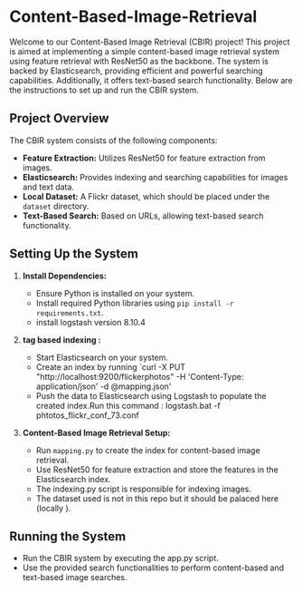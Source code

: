 # Content-Based-Image-Retrieval

Welcome to our Content-Based Image Retrieval (CBIR) project! This project is aimed at implementing a simple content-based image retrieval system using feature retrieval with ResNet50 as the backbone. The system is backed by Elasticsearch, providing efficient and powerful searching capabilities. Additionally, it offers text-based search functionality. Below are the instructions to set up and run the CBIR system.

## Project Overview

The CBIR system consists of the following components:
- **Feature Extraction:** Utilizes ResNet50 for feature extraction from images.
- **Elasticsearch:** Provides indexing and searching capabilities for images and text data.
- **Local Dataset:** A Flickr dataset, which should be placed under the `dataset` directory.
- **Text-Based Search:** Based on URLs, allowing text-based search functionality.

## Setting Up the System

1. **Install Dependencies:**
   - Ensure Python is installed on your system.
   - Install required Python libraries using `pip install -r requirements.txt`.
   - install logstash  version 8.10.4

2. **tag based indexing :**
   - Start Elasticsearch on your system.
   - Create an index by running `curl -X PUT "http://localhost:9200/flickerphotos" -H 'Content-Type: application/json' -d @mapping.json'
   - Push the data to Elasticsearch using Logstash to populate the created index.Run this command : logstash.bat -f phtotos_flickr_conf_73.conf

3. **Content-Based Image Retrieval Setup:**
   - Run `mapping.py` to create the index for content-based image retrieval.
   - Use ResNet50 for feature extraction and store the features in the Elasticsearch index.
   -  The indexing.py script is responsible for indexing images.
   - The dataset used is not  in this repo but it should be palaced here (locally ).

## Running the System
- Run the CBIR system by executing the app.py script.
- Use the provided search functionalities to perform content-based and text-based image searches.




